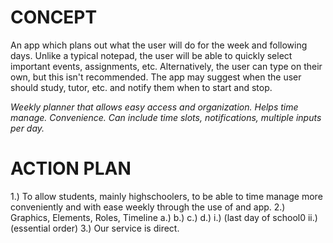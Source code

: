# CONCEPT
An app which plans out what the user will do for the week and following days. Unlike a typical notepad, the user will be able to quickly select important events, assignments, etc. Alternatively, the user can type on their own, but this isn't recommended. The app may suggest when the user should study, tutor, etc. and notify them when to start and stop.

*Weekly planner that allows easy access and organization. Helps time manage. Convenience. Can include time slots, notifications, multiple inputs per day.*


# ACTION PLAN
1.) To allow students, mainly highschoolers, to be able to time manage more conveniently and with ease weekly through the use of and app.
2.) Graphics, Elements, Roles, Timeline
    a.)
    b.)
    c.)
    d.)
        i.) (last day of school0
        ii.) (essential order)
3.) Our service is direct.
